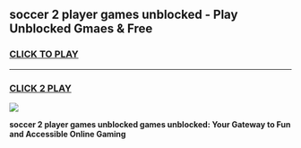 
## soccer 2 player games unblocked - Play Unblocked Gmaes & Free
<h3>
<a href="https://premium.freeplayer.one?title=soccer_2_player_games_unblocked&ref=20F">CLICK TO PLAY</a></h3>
<hr>

<h3>
<a href="https://premium.freeplayer.one?title=soccer_2_player_games_unblocked&ref=20F">CLICK 2 PLAY</a>
  
</h3>

<a href="https://premium.freeplayer.one?title=soccer_2_player_games_unblocked&ref=20F/"><img src="https://clearcache.store/games.png"></a>


**soccer 2 player games unblocked games unblocked: Your Gateway to Fun and Accessible Online Gaming**
